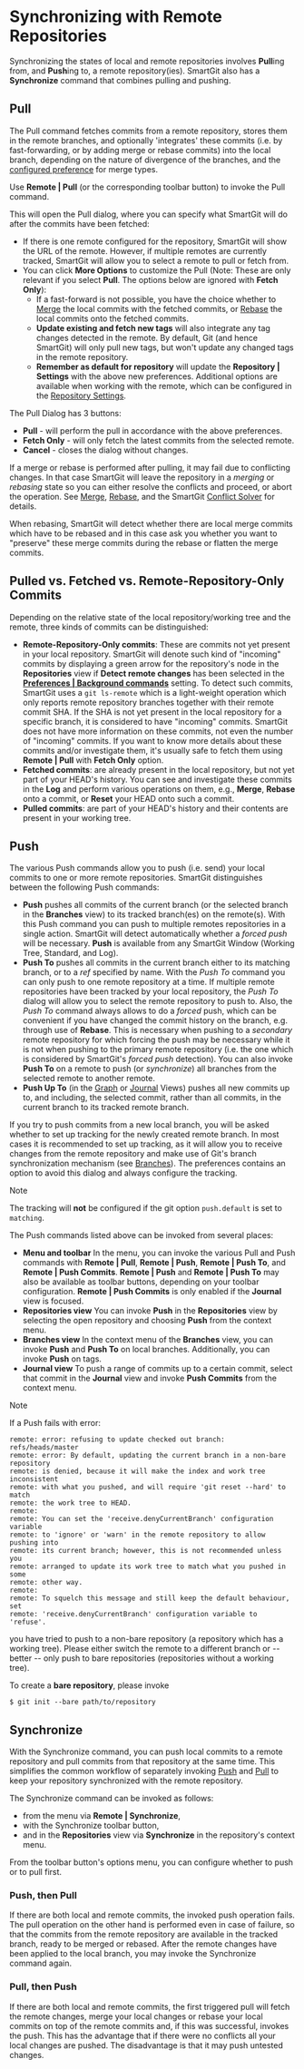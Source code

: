 # Synchronizing with Remote Repositories

Synchronizing the states of local and remote repositories involves **Pull**ing from, and **Push**ing to, a remote repository(ies).
SmartGit also has a **Synchronize** command that combines pulling and pushing.

## Pull

The Pull command fetches commits from a remote repository, stores them in the remote branches, and optionally 'integrates' these commits (i.e. by fast-forwarding, or by adding merge or rebase commits) into the local branch, depending on the nature of divergence of the branches, and the [configured preference](Repository-Settings.md#fetch-and-pull) for merge types.

Use **Remote \| Pull** (or the corresponding toolbar button) to invoke the Pull command.

This will open the Pull dialog, where you can specify what SmartGit will do after the commits have been fetched:

- If there is one remote configured for the repository, SmartGit will show the URL of the remote.
  However, if multiple remotes are currently tracked, SmartGit will allow you to select a remote to pull or fetch from.
- You can click **More Options** to customize the Pull (Note: These are only relevant if you select **Pull**. The options below are ignored with **Fetch Only**):
    - If a fast-forward is not possible, you have the choice whether to [Merge](../Branch/Merge.md) the local commits with the fetched commits, or [Rebase](../Branch/Rebase.md) the local commits onto the fetched commits.
    - **Update existing and fetch new tags** will also integrate any tag changes detected in the remote.
      By default, Git (and hence SmartGit) will only pull new tags, but won't update any changed tags in the remote repository.
    - **Remember as default for repository** will update the **Repository \| Settings** with the above new preferences. Additional options are available when working with the remote, which can be configured in the [Repository Settings](Repository-Settings.md).

The Pull Dialog has 3 buttons:

- **Pull** - will perform the pull in accordance with the above preferences.
- **Fetch Only** - will only fetch the latest commits from the selected remote.
- **Cancel** - closes the dialog without changes.

If a merge or rebase is performed after pulling, it may fail due to conflicting changes.
In that case SmartGit will leave the repository in a *merging* or *rebasing* state so you can either resolve the conflicts and proceed, or abort the operation.
See [Merge](../Branch/Merge.md), [Rebase](../Branch/Rebase.md), and the SmartGit [Conflict Solver](../Branch/Conflict-Solver.md) for details.

When rebasing, SmartGit will detect whether there are local merge commits which have to be rebased and in this case ask you whether you want to "preserve" these merge commits during the rebase or flatten the merge commits.

## Pulled vs. Fetched vs. Remote-Repository-Only Commits

Depending on the relative state of the local repository/working tree and the remote, three kinds of commits can be distinguished:

- **Remote-Repository-Only commits**: These are commits not yet present in your local repository.
  SmartGit will denote such kind of "incoming" commits by displaying a green arrow for the repository's node in the **Repositories** view if **Detect remote changes** has been selected in the [**Preferences \| Background commands**](../Preferences/Commands.md#background-commands) setting.
  To detect such commits, SmartGit uses a `git ls-remote` which is a light-weight operation which only reports remote repository branches together with their remote commit SHA.
  If the SHA is not yet present in the local repository for a specific branch, it is considered to have "incoming" commits.
  SmartGit does not have more information on these commits, not even the number of "incoming" commits.
  If you want to know more details about these commits and/or investigate them, it's usually safe to fetch them using **Remote \| Pull** with **Fetch Only** option.
- **Fetched commits**: are already present in the local repository, but not yet part of your HEAD's history.
  You can see and investigate these commits in the **Log** and perform various operations on them, e.g., **Merge**, **Rebase** onto a commit, or **Reset** your HEAD onto such a commit.
- **Pulled commits**: are part of your HEAD's history and their contents are present in your working tree.

## Push

The various Push commands allow you to push (i.e. send) your local commits to one or more remote repositories.
SmartGit distinguishes between the following Push commands:

- **Push** pushes all commits of the current branch (or the selected branch in the **Branches** view) to its tracked branch(es) on the remote(s).
  With this Push command you can push to multiple remotes repositories in a single action.
  SmartGit will detect automatically whether a *forced push* will be necessary.
  **Push** is available from any SmartGit Window (Working Tree, Standard, and Log).
- **Push To** pushes all commits in the current branch either to its matching branch, or to a *ref* specified by name.
  With the *Push To* command you can only push to one remote repository at a time.
  If multiple remote repositories have been tracked by your local repository, the *Push To* dialog will allow you to select the remote repository to push to.
  Also, the *Push To* command always allows to do a *forced* push, which can be convenient if you have changed the commit history on the branch, e.g. through use of **Rebase**.
  This is necessary when pushing to a *secondary* remote repository for which forcing the push may be necessary while it is not when pushing to the primary remote repository (i.e. the one which is considered by SmartGit's *forced push* detection).
  You can also invoke **Push To** on a remote to push (or *synchronize*) all branches from the selected remote to another remote.
- **Push Up To** (in the [Graph](../Graph-View.md) or [Journal](../Journal-View.md) Views) pushes all new commits up to, and including, the selected commit, rather than all commits, in the current branch to its tracked remote branch.

If you try to push commits from a new local branch, you will be asked whether to set up tracking for the newly created remote branch.
In most cases it is recommended to set up tracking, as it will allow you to receive changes from the remote repository and make use of Git's branch synchronization mechanism (see [Branches](../Branch/index.md)).
The preferences contains an option to avoid this dialog and always configure the tracking.

> [!NOTE]
> The tracking will **not** be configured if the git option `push.default` is set to `matching`.

The Push commands listed above can be invoked from several places:

- **Menu and toolbar** In the menu, you can invoke the various Pull and Push commands with **Remote \| Pull**, **Remote \| Push**, **Remote \| Push To**, and **Remote \| Push Commits**.
  **Remote \| Push** and **Remote \| Push To** may also be available as toolbar buttons, depending on your toolbar configuration.
  **Remote \| Push Commits** is only enabled if the **Journal** view is focused.
- **Repositories view** You can invoke **Push** in the **Repositories** view by selecting the open repository and choosing **Push** from the context menu.
- **Branches view** In the context menu of the **Branches** view, you can invoke **Push** and **Push To** on local branches.
  Additionally, you can invoke **Push** on tags.
- **Journal view** To push a range of commits up to a certain commit, select that commit in the **Journal** view and invoke **Push Commits** from the context menu.

> [!NOTE]
> If a Push fails with error:
>
>
>
>
> ``` text
> remote: error: refusing to update checked out branch: refs/heads/master
> remote: error: By default, updating the current branch in a non-bare repository
> remote: is denied, because it will make the index and work tree inconsistent
> remote: with what you pushed, and will require 'git reset --hard' to match
> remote: the work tree to HEAD.
> remote:
> remote: You can set the 'receive.denyCurrentBranch' configuration variable
> remote: to 'ignore' or 'warn' in the remote repository to allow pushing into
> remote: its current branch; however, this is not recommended unless you
> remote: arranged to update its work tree to match what you pushed in some
> remote: other way.
> remote:
> remote: To squelch this message and still keep the default behaviour, set
> remote: 'receive.denyCurrentBranch' configuration variable to 'refuse'.
> ```
>
>
>
> you have tried to push to a non-bare repository (a repository which has a working tree).
> Please either switch the remote to a different branch or -- better -- only push to bare repositories (repositories without a working tree).
>
> To create a **bare repository**, please invoke
>
> `$ git init --bare path/to/repository`

## Synchronize

With the Synchronize command, you can push local commits to a remote repository and pull commits from that repository at the same time.
This simplifies the common workflow of separately invoking [Push](#push) and [Pull](#pull) to keep your repository synchronized with the remote repository.

The Synchronize command can be invoked as follows:

- from the menu via **Remote \| Synchronize**, 
- with the Synchronize toolbar button, 
- and in the **Repositories** view via **Synchronize** in the repository's context menu.

From the toolbar button's options menu, you can configure whether to push or to pull first.

### Push, then Pull

If there are both local and remote commits, the invoked push operation fails.
The pull operation on the other hand is performed even in case of failure, so that the commits from the remote repository are available in the tracked branch, ready to be merged or rebased.
After the remote changes have been applied to the local branch, you may invoke the Synchronize command again.

### Pull, then Push

If there are both local and remote commits, the first triggered pull will fetch the remote changes, merge your local changes or rebase your local commits on top of the remote commits and, if this was successful, invokes the push.
This has the advantage that if there were no conflicts all your local changes are pushed.
The disadvantage is that it may push untested changes.
